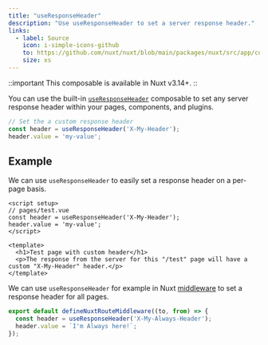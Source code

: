 ```yaml
---
title: "useResponseHeader"
description: "Use useResponseHeader to set a server response header."
links:
  - label: Source
    icon: i-simple-icons-github
    to: https://github.com/nuxt/nuxt/blob/main/packages/nuxt/src/app/composables/ssr.ts
    size: xs
---
```


::important
This composable is available in Nuxt v3.14+.
::

You can use the built-in [`useResponseHeader`](/docs/api/composables/use-response-header) composable to set any server response header within your pages, components, and plugins.

```ts
// Set the a custom response header
const header = useResponseHeader('X-My-Header');
header.value = 'my-value';
```

## Example

We can use `useResponseHeader` to easily set a response header on a per-page basis.

```vue [pages/test.vue]
<script setup>
// pages/test.vue
const header = useResponseHeader('X-My-Header');
header.value = 'my-value';
</script>

<template>
  <h1>Test page with custom header</h1>
  <p>The response from the server for this "/test" page will have a custom "X-My-Header" header.</p>
</template>
```

We can use `useResponseHeader` for example in Nuxt [middleware](/docs/guide/directory-structure/middleware) to set a response header for all pages.

```ts [middleware/my-header-middleware.ts]
export default defineNuxtRouteMiddleware((to, from) => {
  const header = useResponseHeader('X-My-Always-Header');
  header.value = `I'm Always here!`;
});

```
